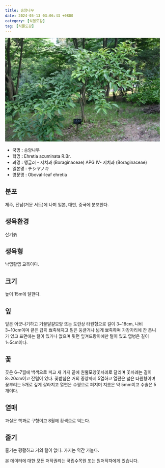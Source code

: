 ```yaml
---
title: 송양나무
date: 2024-05-13 03:06:43 +0800
category: [식물도감]
tag: [식물도감]
---
```




![송양나무](/assets/img/fileUpload/plants/basic/Boraginaceae/Ehretia/7752/7752_3_th2.JPG)
- 국명 : 송양나무
- 학명 : Ehretia acuminata R.Br.
- 과명 : 앵글러 - 지치과 (Boraginaceae) APG Ⅳ- 지치과 (Boraginaceae)
- 일본명 : チシヤノキ
- 영문명 : Oboval-leaf ehretia


## 분포
제주, 전남(거문 서도)에 나며 일본, 대만, 중국에 분포한다.
## 생육환경
산기슭
## 생육형
낙엽활엽 교목이다.
## 크기
높이 15m에 달한다.
## 잎
잎은 어긋나기하고 거꿀달걀모양 또는 도란상 타원형으로 길이 3~18cm, 나비 3~10cm이며 끝은 급히 뾰족해지고 밑은 둥글거나 넓게 뾰족하며 가장자리에 잔 톱니가 있고 표면에는 털이 있거나 없으며 뒷면 잎겨드랑이에만 털이 있고 엽병은 길이 1~5cm이다.
## 꽃
꽃은 6~7월에 백색으로 피고 새 가지 끝에 원뿔모양꽃차례로 달리며 꽃차례는 길이 8~20cm이고 잔털이 있다. 꽃받침은 거의 중앙까지 5열하고 열편은 넓은 타원형이며 꽃부리는 5개로 깊게 갈라지고 열편은 수평으로 퍼지며 지름은 약 5mm이고 수술은 5개이다.
## 열매
과실은 핵과로 구형이고 8월에 황색으로 익는다.
## 줄기
줄기는 평활하고 거의 털이 없다. 가지는 약간 가늘다. 






본 데이터에 대한 모든 저작권리는 국립수목원 또는 원저작자에게 있습니다.
